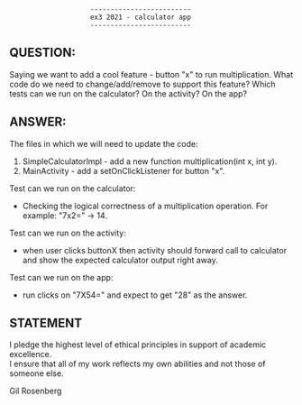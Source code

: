                         -------------------------
                        ex3 2021 - calculator app
                        -------------------------
                        
QUESTION:
--------
Saying we want to add a cool feature - button "x" to run multiplication.
What code do we need to change/add/remove to support this feature?
Which tests can we run on the calculator? On the activity? On the app?

ANSWER:
-------
The files in which we will need to update the code: 
1. SimpleCalculatorImpl - add a new function multiplication(int x, int y).
2. MainActivity - add a setOnClickListener for button "x".

Test can we run on the calculator:
-   Checking the logical correctness of a multiplication operation.
    For example: "7x2=" -> 14.
    
Test can we run on the activity:
-   when user clicks buttonX then activity should forward call to calculator and show the expected
    calculator output right away.
    
Test can we run on the app:
-   run clicks on "7X5<backspace>4=" and expect to get "28" as the answer.

STATEMENT
---------
I pledge the highest level of ethical principles in support of academic excellence.  
I ensure that all of my work reflects my own abilities and not those of someone else.

Gil Rosenberg
